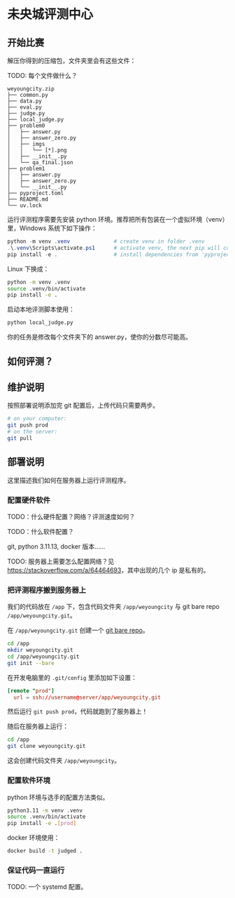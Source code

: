 # 未央城评测中心

## 开始比赛

解压你得到的压缩包，文件夹里会有这些文件：

TODO: 每个文件做什么？

```plaintext
weyoungcity.zip
├── common.py
├── data.py
├── eval.py
├── judge.py
├── local_judge.py
├── problem0
│   ├── answer.py
│   ├── answer_zero.py
│   ├── imgs
│   │   └── [*].png
│   ├── __init__.py
│   └── qa_final.json
├── problem1
│   ├── answer.py
│   ├── answer_zero.py
│   └── __init__.py
├── pyproject.toml
├── README.md
└── uv.lock
```

运行评测程序需要先安装 python 环境。推荐把所有包装在一个虚拟环境（venv）里，Windows 系统下如下操作：

```powershell
python -m venv .venv              # create venv in folder .venv
.\.venv\Scripts\activate.ps1      # activate venv, the next pip will come from .venv
pip install -e .                  # install dependencies from 'pyproject.toml' in editable mode
```

Linux 下换成：

```bash
python -m venv .venv
source .venv/bin/activate
pip install -e .
```

启动本地评测脚本使用：

```bash
python local_judge.py
```

你的任务是修改每个文件夹下的 answer.py，使你的分数尽可能高。

## 如何评测？

## 维护说明

按照部署说明添加完 git 配置后，上传代码只需要两步。

```bash
# on your computer:
git push prod
# on the server:
git pull
```

## 部署说明

这里描述我们如何在服务器上运行评测程序。

### 配置硬件软件

TODO：什么硬件配置？网络？评测速度如何？

TODO：什么软件配置？

git, python 3.11.13, docker 版本……

TODO: 服务器上需要怎么配置网络？见 <https://stackoverflow.com/a/64464693>，其中出现的几个 ip 是私有的。

### 把评测程序搬到服务器上

我们的代码放在 `/app` 下，包含代码文件夹 `/app/weyoungcity` 与 git bare repo `/app/weyoungcity.git`。

在 `/app/weyoungcity.git` 创建一个 [git bare repo](https://ratfactor.com/cards/git-bare-repos)。

```bash
cd /app
mkdir weyoungcity.git
cd /app/weyoungcity.git
git init --bare
```

在开发电脑里的 `.git/config` 里添加如下设置：

```toml
[remote "prod"]
  url = ssh://username@server/app/weyoungcity.git
```

然后运行 `git push prod`，代码就跑到了服务器上！

随后在服务器上运行：

```bash
cd /app
git clone weyoungcity.git
```

这会创建代码文件夹 `/app/weyoungcity`。

### 配置软件环境

python 环境与选手的配置方法类似。

```bash
python3.11 -m venv .venv
source .venv/bin/activate
pip install -e .[prod]
```

docker 环境使用：

```bash
docker build -t judged .
```

### 保证代码一直运行

TODO: 一个 systemd 配置。
